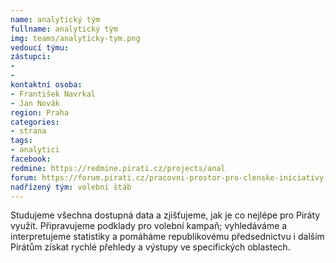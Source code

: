 ```yaml
---
name: analytický tým
fullname: analytický tým
img: teams/analyticky-tym.png
vedoucí týmu:
zástupci:
-
-
kontaktní osoba:
- František Navrkal
- Jan Novák
region: Praha
categories:
- strana
tags:
- analytici
facebook:
redmine: https://redmine.pirati.cz/projects/anal
forum: https://forum.pirati.cz/pracovni-prostor-pro-clenske-iniciativy-f632/analyticko-informacni-tym-t34652-70.html
nadřízený tým: volební štáb
---
```


Studujeme všechna dostupná data a zjišťujeme, jak je co nejlépe pro Piráty využít. Připravujeme podklady pro volební kampaň; vyhledáváme a interpretujeme statistiky a pomáháme republikovému předsednictvu i dalším Pirátům získat rychlé přehledy a výstupy ve specifických oblastech.

